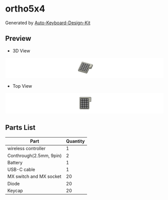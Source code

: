 # ortho5x4

Generated by [Auto-Keyboard-Design-Kit](https://auto-kdk.pages.dev/)

## Preview

- 3D View

![Case Preview](images/ortho5x4-case-preview.png)

- Top View

![Top View](images/ortho5x4-top-view.png)

## Parts List

|Part|Quantity|
|---|---|
|wireless controller|1|
|Conthrough(2.5mm, 9pin)|2|
|Battery|1|
USB-C cable|1|
|MX switch and MX socket|20|
|Diode|20|
|Keycap|20|

